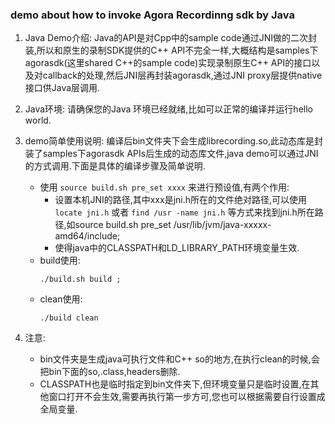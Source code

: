 ### demo about how to invoke Agora Recordinng sdk by Java
1. Java Demo介绍:
  Java的API是对Cpp中的sample code通过JNI做的二次封装,所以和原生的录制SDK提供的C++ API不完全一样,大概结构是samples下agorasdk(这里shared C++的sample code)实现录制原生C++ API的接口以及对callback的处理,然后JNI层再封装agorasdk,通过JNI proxy层提供native接口供Java层调用.
    
2. Java环境:
  请确保您的Java 环境已经就绪,比如可以正常的编译并运行hello world.

3. demo简单使用说明:
  编译后bin文件夹下会生成librecording.so,此动态库是封装了samples下agorasdk APIs后生成的动态库文件,java demo可以通过JNI的方式调用.下面是具体的编译步骤及简单说明.
    - 使用 ```source build.sh pre_set xxxx``` 来进行预设值,有两个作用:
        - 设置本机JNI的路径,其中xxx是jni.h所在的文件绝对路径,可以使用```locate jni.h``` 或者 ```find /usr -name jni.h``` 等方式来找到jni.h所在路径,如source build.sh pre_set /usr/lib/jvm/java-xxxxx-amd64/include;
        - 使得java中的CLASSPATH和LD_LIBRARY_PATH环境变量生效.
    - build使用:
      ```
      ./build.sh build ;
      ```
    - clean使用:
      ```
      ./build clean
      ```
4. 注意:
    - bin文件夹是生成java可执行文件和C++ so的地方,在执行clean的时候,会把bin下面的so,.class,headers删除.
    - CLASSPATH也是临时指定到bin文件夹下,但环境变量只是临时设置,在其他窗口打开不会生效,需要再执行第一步方可,您也可以根据需要自行设置成全局变量.


